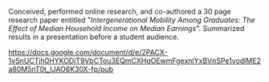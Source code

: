 Conceived, performed online research, and co-authored a 30 page research paper entitled "_Intergenerational Mobility Among Graduates: The Effect of Median Household Income on Median Earnings_". Summarized results in a presentation before a student audience.

https://docs.google.com/document/d/e/2PACX-1vSnUCTjh0HYKODjT9VbCTou3EQmCXHqOEwmFgexnlYxBVnSPe1vodlME2a80M5nT0t_IJAO6K30X-fp/pub
